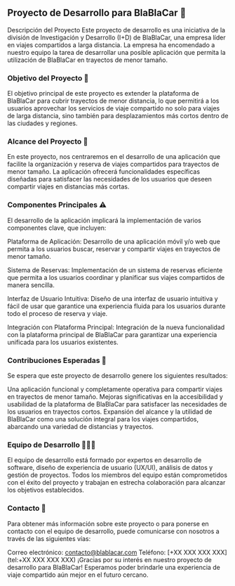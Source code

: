 ## Proyecto de Desarrollo para BlaBlaCar 💯
Descripción del Proyecto
Este proyecto de desarrollo es una iniciativa de la división de Investigación y Desarrollo (I+D) de BlaBlaCar, una empresa líder en viajes compartidos a larga distancia. La empresa ha encomendado a nuestro equipo la tarea de desarrollar una posible aplicación que permita la utilización de BlaBlaCar en trayectos de menor tamaño.

### Objetivo del Proyecto 🎯
El objetivo principal de este proyecto es extender la plataforma de BlaBlaCar para cubrir trayectos de menor distancia, lo que permitirá a los usuarios aprovechar los servicios de viaje compartido no solo para viajes de larga distancia, sino también para desplazamientos más cortos dentro de las ciudades y regiones.

### Alcance del Proyecto 🚀
En este proyecto, nos centraremos en el desarrollo de una aplicación que facilite la organización y reserva de viajes compartidos para trayectos de menor tamaño. La aplicación ofrecerá funcionalidades específicas diseñadas para satisfacer las necesidades de los usuarios que deseen compartir viajes en distancias más cortas.

### Componentes Principales ⚠️
El desarrollo de la aplicación implicará la implementación de varios componentes clave, que incluyen:

Plataforma de Aplicación: Desarrollo de una aplicación móvil y/o web que permita a los usuarios buscar, reservar y compartir viajes en trayectos de menor tamaño.

Sistema de Reservas: Implementación de un sistema de reservas eficiente que permita a los usuarios coordinar y planificar sus viajes compartidos de manera sencilla.

Interfaz de Usuario Intuitiva: Diseño de una interfaz de usuario intuitiva y fácil de usar que garantice una experiencia fluida para los usuarios durante todo el proceso de reserva y viaje.

Integración con Plataforma Principal: Integración de la nueva funcionalidad con la plataforma principal de BlaBlaCar para garantizar una experiencia unificada para los usuarios existentes.

### Contribuciones Esperadas 🧪
Se espera que este proyecto de desarrollo genere los siguientes resultados:

Una aplicación funcional y completamente operativa para compartir viajes en trayectos de menor tamaño.
Mejoras significativas en la accesibilidad y usabilidad de la plataforma de BlaBlaCar para satisfacer las necesidades de los usuarios en trayectos cortos.
Expansión del alcance y la utilidad de BlaBlaCar como una solución integral para los viajes compartidos, abarcando una variedad de distancias y trayectos.

### Equipo de Desarrollo 🧑‍🤝‍🧑
El equipo de desarrollo está formado por expertos en desarrollo de software, diseño de experiencia de usuario (UX/UI), análisis de datos y gestión de proyectos. Todos los miembros del equipo están comprometidos con el éxito del proyecto y trabajan en estrecha colaboración para alcanzar los objetivos establecidos.

### Contacto 💬
Para obtener más información sobre este proyecto o para ponerse en contacto con el equipo de desarrollo, puede comunicarse con nosotros a través de las siguientes vías:

Correo electrónico: contacto@blablacar.com
Teléfono: [+XX XXX XXX XXX](tel:+XX XXX XXX XXX)
¡Gracias por su interés en nuestro proyecto de desarrollo para BlaBlaCar! Esperamos poder brindarle una experiencia de viaje compartido aún mejor en el futuro cercano.
